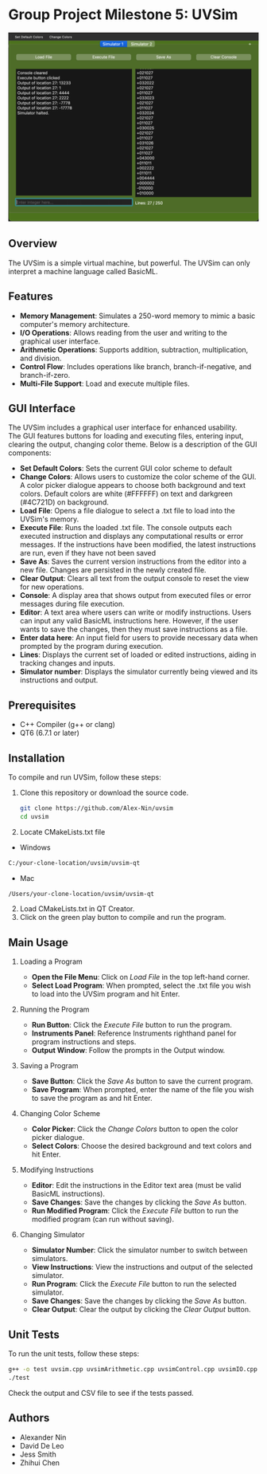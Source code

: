# Group Project Milestone 5: UVSim

![main_window](screenshots%2Fmain_window.png)

## Overview
The UVSim is a simple virtual machine, but powerful. The UVSim can only interpret a machine language called BasicML.

## Features
- **Memory Management**: Simulates a 250-word memory to mimic a basic computer's memory architecture.
- **I/O Operations**: Allows reading from the user and writing to the graphical user interface.
- **Arithmetic Operations**: Supports addition, subtraction, multiplication, and division.
- **Control Flow**: Includes operations like branch, branch-if-negative, and branch-if-zero.
- **Multi-File Support**: Load and execute multiple files.

## GUI Interface
The UVSim includes a graphical user interface for enhanced usability.  
The GUI features buttons for loading and executing files, entering input, clearing the output, changing color theme. Below is a description of the GUI components:

- **Set Default Colors**: Sets the current GUI color scheme to default
- **Change Colors**: Allows users to customize the color scheme of the GUI. A color picker dialogue appears to choose both background and text colors. Default colors are white (#FFFFFF) on text and darkgreen (#4C721D) on background.
- **Load File**: Opens a file dialogue to select a .txt file to load into the UVSim's memory.
- **Execute File**: Runs the loaded .txt file. The console outputs each executed instruction and displays any computational results or error messages. If the instructions have been modified, the latest instructions are run, even if they have not been saved
- **Save As**: Saves the current version instructions from the editor into a new file. Changes are persisted in the newly created file.
- **Clear Output**: Clears all text from the output console to reset the view for new operations.
- **Console**: A display area that shows output from executed files or error messages during file execution.
- **Editor**: A text area where users can write or modify instructions. Users can input any valid BasicML instructions here. However, if the user wants to save the changes, then they must save instructions as a file.
- **Enter data here**: An input field for users to provide necessary data when prompted by the program during execution.
- **Lines**: Displays the current set of loaded or edited instructions, aiding in tracking changes and inputs.
- **Simulator number**: Displays the simulator currently being viewed and its instructions and output.

## Prerequisites
- C++ Compiler (g++ or clang)
- QT6 (6.7.1 or later)

## Installation
To compile and run UVSim, follow these steps:

1. Clone this repository or download the source code.
   ```bash
   git clone https://github.com/Alex-Nin/uvsim
   cd uvsim
   ```
2. Locate CMakeLists.txt file
- Windows
```bash
C:/your-clone-location/uvsim/uvsim-qt
```
- Mac
```bash
/Users/your-clone-location/uvsim/uvsim-qt
```
2. Load CMakeLists.txt in QT Creator.
3. Click on the green play button to compile and run the program.

## Main Usage
1. Loading a Program
   - **Open the File Menu**: Click on *Load File* in the top left-hand corner.
   - **Select Load Program**: When prompted, select the .txt file you wish to load into the UVSim program and hit Enter.

2. Running the Program
   - **Run Button**: Click the *Execute File* button to run the program.
   - **Instruments Panel**: Reference Instruments righthand panel for program instructions and steps.
   - **Output Window**: Follow the prompts in the Output window.

3. Saving a Program
   - **Save Button**: Click the *Save As* button to save the current program.
   - **Save Program**: When prompted, enter the name of the file you wish to save the program as and hit Enter.

4. Changing Color Scheme
    - **Color Picker**: Click the *Change Colors* button to open the color picker dialogue.
    - **Select Colors**: Choose the desired background and text colors and hit Enter.

5. Modifying Instructions
    - **Editor**: Edit the instructions in the Editor text area (must be valid BasicML instructions).
    - **Save Changes**: Save the changes by clicking the *Save As* button.
    - **Run Modified Program**: Click the *Execute File* button to run the modified program (can run without saving).

6. Changing Simulator
    - **Simulator Number**: Click the simulator number to switch between simulators.
    - **View Instructions**: View the instructions and output of the selected simulator.
    - **Run Program**: Click the *Execute File* button to run the selected simulator.
    - **Save Changes**: Save the changes by clicking the *Save As* button.
    - **Clear Output**: Clear the output by clicking the *Clear Output* button.

## Unit Tests
To run the unit tests, follow these steps:
```bash
g++ -o test uvsim.cpp uvsimArithmetic.cpp uvsimControl.cpp uvsimIO.cpp test.cpp
./test
```
Check the output and CSV file to see if the tests passed.

## Authors
- Alexander Nin
- David De Leo
- Jess Smith
- Zhihui Chen
